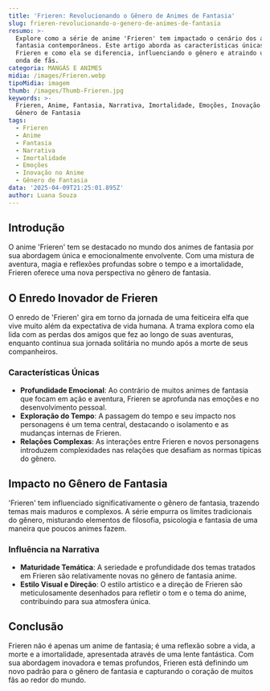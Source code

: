 ```yaml
---
title: 'Frieren: Revolucionando o Gênero de Animes de Fantasia'
slug: frieren-revolucionando-o-genero-de-animes-de-fantasia
resumo: >-
  Explore como a série de anime 'Frieren' tem impactado o cenário dos animes de
  fantasia contemporâneos. Este artigo aborda as características únicas de
  Frieren e como ela se diferencia, influenciando o gênero e atraindo uma nova
  onda de fãs.
categoria: MANGÁS E ANIMES
midia: /images/Frieren.webp
tipoMidia: imagem
thumb: /images/Thumb-Frieren.jpg
keywords: >-
  Frieren, Anime, Fantasia, Narrativa, Imortalidade, Emoções, Inovação no Anime,
  Gênero de Fantasia
tags:
  - Frieren
  - Anime
  - Fantasia
  - Narrativa
  - Imortalidade
  - Emoções
  - Inovação no Anime
  - Gênero de Fantasia
data: '2025-04-09T21:25:01.895Z'
author: Luana Souza
---
```


## Introdução
O anime 'Frieren' tem se destacado no mundo dos animes de fantasia por sua abordagem única e emocionalmente envolvente. Com uma mistura de aventura, magia e reflexões profundas sobre o tempo e a imortalidade, Frieren oferece uma nova perspectiva no gênero de fantasia.

## O Enredo Inovador de Frieren
O enredo de 'Frieren' gira em torno da jornada de uma feiticeira elfa que vive muito além da expectativa de vida humana. A trama explora como ela lida com as perdas dos amigos que fez ao longo de suas aventuras, enquanto continua sua jornada solitária no mundo após a morte de seus companheiros.

### Características Únicas
- **Profundidade Emocional**: Ao contrário de muitos animes de fantasia que focam em ação e aventura, Frieren se aprofunda nas emoções e no desenvolvimento pessoal.
- **Exploração do Tempo**: A passagem do tempo e seu impacto nos personagens é um tema central, destacando o isolamento e as mudanças internas de Frieren.
- **Relações Complexas**: As interações entre Frieren e novos personagens introduzem complexidades nas relações que desafiam as normas típicas do gênero.

## Impacto no Gênero de Fantasia
'Frieren' tem influenciado significativamente o gênero de fantasia, trazendo temas mais maduros e complexos. A série empurra os limites tradicionais do gênero, misturando elementos de filosofia, psicologia e fantasia de uma maneira que poucos animes fazem.

### Influência na Narrativa
- **Maturidade Temática**: A seriedade e profundidade dos temas tratados em Frieren são relativamente novas no gênero de fantasia anime.
- **Estilo Visual e Direção**: O estilo artístico e a direção de Frieren são meticulosamente desenhados para refletir o tom e o tema do anime, contribuindo para sua atmosfera única.

## Conclusão
Frieren não é apenas um anime de fantasia; é uma reflexão sobre a vida, a morte e a imortalidade, apresentada através de uma lente fantástica. Com sua abordagem inovadora e temas profundos, Frieren está definindo um novo padrão para o gênero de fantasia e capturando o coração de muitos fãs ao redor do mundo.

